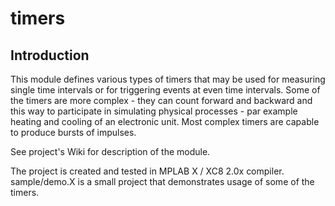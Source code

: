 # timers

## Introduction

This module defines various types of timers that may be used for measuring single time intervals or for triggering events at even time intervals. Some of the timers are more complex - they can count forward and backward and this way to participate in simulating physical processes - par example heating and cooling of an electronic unit. Most complex timers are capable to produce bursts of impulses.

See project's Wiki for description of the module.

The project is created and tested in MPLAB X / XC8 2.0x compiler. sample/demo.X is a small project that demonstrates usage of some of the timers.
